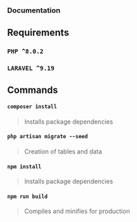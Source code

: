 ### Documentation

## Requirements
 ### `PHP ^8.0.2`
 ### `LARAVEL ^9.19`

## Commands
#### `composer install`
> Installs package dependencies

#### `php artisan migrate --seed`
> Creation of tables and data

#### `npm install`
> Installs package dependencies

#### `npm run build`
> Compiles and minifies for production
